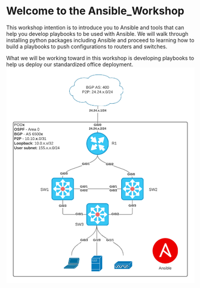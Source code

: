 # Welcome to the Ansible_Workshop
This workshop intention is to introduce you to Ansible and tools that can help you develop playbooks to be used with Ansible. We will walk through installing python packages including Ansible and proceed to learning how to build a playbooks to push configurations to routers and switches.

What we will be working toward in this workshop is developing playbooks to help us deploy our standardized office deployment. 
![Lab Pod diagram](https://github.com/TwistByrn/Ansible_Workshop/blob/main/images/Ansible-WorkShop.png)